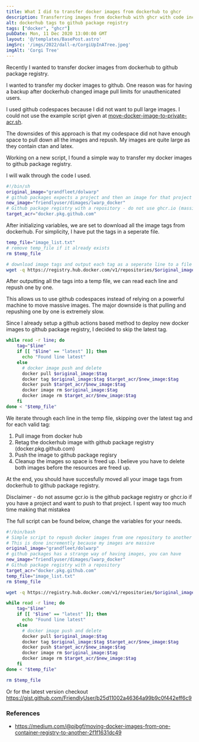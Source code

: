 ```yaml
---
title: What I did to transfer docker images from dockerhub to ghcr
description: Transferring images from dockerhub with ghcr with code included.
alt: dockerhub tags to github package registry
tags: ["docker", "ghcr"]
pubDate: Mon, 11 Dec 2020 13:00:00 GMT
layout: '@/templates/BasePost.astro'
imgSrc: '/imgs/2022/dall-e/CorgiUpInATree.jpeg'
imgAlt: 'Corgi Tree'
---
```



Recently I wanted to transfer docker images from dockerhub to github package registry.

I wanted to transfer my docker images to github. One reason was for having a  backup after dockerhub changed image pull limits for unauthenicated users.

I used github codespaces because I did not want to pull large images. I could not use the example script given at [move-docker-image-to-private-acr.sh](https://gist.github.com/pjbgf/065b621b576c7762451c5b13c6e8ba48/raw/617bb8596c508a26fbb73d1e2a7010c3fb2a6bad/move-docker-image-to-private-acr.sh).

The downsides of this approach is that my codespace did not have enough space to pull down all the images and repush. My images are quite large as they contain ctan and latex.

Working on a new script, I found a simple way to transfer my docker images to github package registry.

I will walk through the code I used.

```bash
#!/bin/sh
original_image="grandfleet/dolwarp"
# github packages expects a project and then an image for that project
new_image="friendlyuser/dimages/lwarp_docker"
# Github package registry with a repository - do not use ghcr.io (massive mistake for me)
target_acr="docker.pkg.github.com"
```

After initializing variables, we are set to download all the image tags from dockerhub. For simplicity, I have put the tags in a seperate file.

```bash
temp_file="image_list.txt"
# remove temp_file if it already exists
rm $temp_file

# download image tags and output each tag as a seperate line to a file
wget -q https://registry.hub.docker.com/v1/repositories/$original_image/tags -O - | sed -e 's/[][]//g' -e 's/"//g' -e 's/ //g' | tr '}' '\n'| awk -F: '{print $3}' >> $temp_file
```

After outputting all the tags into a temp file, we can read each line and repush one by one.

This allows us to use github codespaces instead of relying on a powerful machine to move massive images. The major downside is that pulling and repushing one by one is extremely slow.

Since I already setup a github actions based method to deploy new docker images to github package registry, I decided to skip the latest tag.


```bash
while read -r line; do
    tag="$line"
    if [[ "$line" == "latest" ]]; then
      echo "Found line latest"
    else
      # docker image push and delete
      docker pull $original_image:$tag
      docker tag $original_image:$tag $target_acr/$new_image:$tag
      docker push $target_acr/$new_image:$tag
      docker image rm $original_image:$tag
      docker image rm $target_acr/$new_image:$tag
    fi
done < "$temp_file"
```

We iterate through each line in the temp file, skipping over the latest tag and for each valid tag:

1. Pull image from docker hub
2. Retag the dockerhub image with github package registry (docker.pkg.github.com)
3. Push the image to github package regisry
4. Cleanup the images so space is freed up. I believe you have to delete both images before the resources are freed up.

At the end, you should have succesfully moved all your image tags from dockerhub to github package registry.

Disclaimer - do not assume gcr.io is the github package registry or ghcr.io if you have a project and want to push to that project. I spent way too much time making that mistakea


The full script can be found below, change the variables for your needs.

```bash
#!/bin/bash
# Simple script to repush docker images from one repository to another
# This is done incremently because my images are massive
original_image="grandfleet/dolwarp"
# github packages has a strange way of having images, you can have
new_image="friendlyuser/dimages/lwarp_docker"
# Github package registry with a repository
target_acr="docker.pkg.github.com"
temp_file="image_list.txt"
rm $temp_file

wget -q https://registry.hub.docker.com/v1/repositories/$original_image/tags -O -  | sed -e 's/[][]//g' -e 's/"//g' -e 's/ //g' | tr '}' '\n'| awk -F: '{print $3}' >> $temp_file

while read -r line; do
    tag="$line"
    if [[ "$line" == "latest" ]]; then
      echo "Found line latest"
    else
      # docker image push and delete
      docker pull $original_image:$tag
      docker tag $original_image:$tag $target_acr/$new_image:$tag
      docker push $target_acr/$new_image:$tag
      docker image rm $original_image:$tag
      docker image rm $target_acr/$new_image:$tag
    fi
done < "$temp_file"

rm $temp_file
```

Or for the latest version checkout https://gist.github.com/FriendlyUser/b25d11002a46364a99b9c0f442eff6c9
### References

* https://medium.com/@pjbgf/moving-docker-images-from-one-container-registry-to-another-2f1f1631dc49